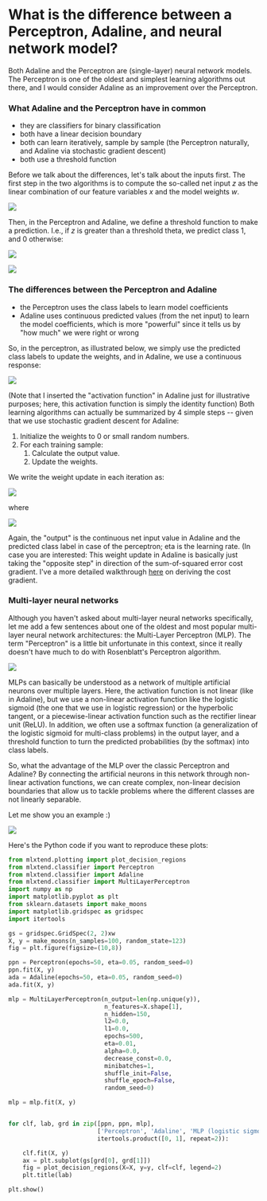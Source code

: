 # What is the difference between a Perceptron, Adaline, and neural network model?

Both Adaline and the Perceptron are (single-layer) neural network models.
The Perceptron is one of the oldest and simplest learning algorithms out there, and I would consider Adaline as an improvement over the Perceptron.


### What Adaline and the Perceptron have in common

- they are classifiers for binary classification
- both have a linear decision boundary
- both can learn iteratively, sample by sample (the Perceptron naturally, and Adaline via stochastic gradient descent)
- both use a threshold function

Before we talk about the differences, let's talk about the inputs first. The first step in the two algorithms is to compute the so-called net input *z* as the linear combination of our feature variables *x* and the model weights *w*.

![](./diff-perceptron-adaline-neuralnet/1.png)


Then, in the Perceptron and Adaline, we define a threshold function to make a prediction. I.e., if *z* is greater than a threshold theta, we predict class 1, and 0 otherwise:

![](./diff-perceptron-adaline-neuralnet/2.png)

![](./diff-perceptron-adaline-neuralnet/3.png)

### The differences between the Perceptron and Adaline

- the Perceptron uses the class labels to learn model coefficients
- Adaline uses continuous predicted values (from the net input) to learn the model coefficients, which is more "powerful" since it tells us by "how much" we were right or wrong

So, in the perceptron, as illustrated below, we simply  use the predicted class labels to update the weights, and in Adaline, we use a continuous response:

![](./diff-perceptron-adaline-neuralnet/4.png)

(Note that I inserted the "activation function" in Adaline just for illustrative purposes; here, this activation function is simply the identity function)
Both learning algorithms can actually be summarized by 4 simple steps -- given that we use stochastic gradient descent for Adaline:

1. Initialize the weights to 0 or small random numbers.
2. For each training sample:
    1. Calculate the output value.
    2. Update the weights.

We write the weight update in each iteration as:

![](./diff-perceptron-adaline-neuralnet/5.png)

where

![](./diff-perceptron-adaline-neuralnet/6.png)


Again, the "output" is the continuous net input value in Adaline and the predicted class label in case of the perceptron; eta is the learning rate.
(In case you are interested: This weight update in Adaline is basically just taking the "opposite step" in direction of the sum-of-squared error cost gradient. I've a more detailed walkthrough [here](http://rasbt.github.io/mlxtend/user_guide/general_concepts/linear-gradient-derivative/) on deriving the cost gradient.


### Multi-layer neural networks

Although you haven't asked about multi-layer neural networks specifically, let me add a few sentences about one of the oldest and most popular multi-layer neural network architectures: the Multi-Layer Perceptron (MLP). The term "Perceptron" is a little bit unfortunate in this context, since it really doesn't have much to do with Rosenblatt's Perceptron algorithm.

![](./diff-perceptron-adaline-neuralnet/7.png)

MLPs can basically be understood as a network of multiple artificial neurons over multiple layers. Here, the activation function is not linear (like in Adaline), but we use a non-linear activation function like the logistic sigmoid (the one that we use in logistic regression) or the hyperbolic tangent, or a piecewise-linear activation function such as the rectifier linear unit (ReLU). In addition, we often use a softmax function (a generalization of the logistic sigmoid for multi-class problems) in the output layer, and a threshold function to turn the predicted probabilities (by the softmax) into class labels.


So, what the advantage of the MLP over the classic Perceptron and Adaline? By connecting the artificial neurons in this network through non-linear activation functions, we can create complex, non-linear decision boundaries that allow us to tackle problems where the different classes are not linearly separable.

Let me show you an example :)


![](./diff-perceptron-adaline-neuralnet/8.png)

Here's the Python code if you want to reproduce these plots:

```Python
from mlxtend.plotting import plot_decision_regions
from mlxtend.classifier import Perceptron
from mlxtend.classifier import Adaline
from mlxtend.classifier import MultiLayerPerceptron
import numpy as np
import matplotlib.pyplot as plt
from sklearn.datasets import make_moons
import matplotlib.gridspec as gridspec
import itertools

gs = gridspec.GridSpec(2, 2)xw
X, y = make_moons(n_samples=100, random_state=123)
fig = plt.figure(figsize=(10,8))

ppn = Perceptron(epochs=50, eta=0.05, random_seed=0)
ppn.fit(X, y)
ada = Adaline(epochs=50, eta=0.05, random_seed=0)
ada.fit(X, y)

mlp = MultiLayerPerceptron(n_output=len(np.unique(y)),
                           n_features=X.shape[1],
                           n_hidden=150,
                           l2=0.0,
                           l1=0.0,
                           epochs=500,
                           eta=0.01,
                           alpha=0.0,
                           decrease_const=0.0,
                           minibatches=1,
                           shuffle_init=False,
                           shuffle_epoch=False,
                           random_seed=0)

mlp = mlp.fit(X, y)


for clf, lab, grd in zip([ppn, ppn, mlp],
                         ['Perceptron', 'Adaline', 'MLP (logistic sigmoid)'],
                         itertools.product([0, 1], repeat=2)):

    clf.fit(X, y)
    ax = plt.subplot(gs[grd[0], grd[1]])
    fig = plot_decision_regions(X=X, y=y, clf=clf, legend=2)
    plt.title(lab)

plt.show()
```
